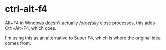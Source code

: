 # ctrl-alt-f4
Alt+F4 in Windows doesn't actually *forcefully* close processes, this adds Ctrl+Alt+F4, which does.

I'm using this as an alternative to [Super F4](https://stefansundin.github.io/superf4/), which is where the original idea comes from.
